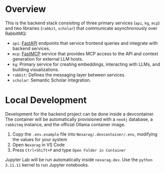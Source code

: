 # Overview
This is the backend stack consisting of three primary services (`api`, `kg`, `mcp`) and two libraries (`rabbit`, `scholar`) that communicate asynchronously over RabbitMQ:
- `api`: [FastAPI](https://github.com/fastapi/fastapi) endpoints that service frontend queries and integrate with backend services.
- `mcp`: [FastMCP](https://github.com/modelcontextprotocol/python-sdk) service that provides MCP access to the API and context generation for external LLM hosts.
- `kg`: Primary service for creating embeddings, interacting with LLMs, and building visualizations.
- `rabbit`: Defines the messaging layer between services.
- `scholar`: Semantic Scholar integration.

# Local Development
Development for the backend project can be done inside a devcontainer. The container will be automatically provisioned with a `neo4j` database, a `rabbitmq` instance, and the official Ollama container image. 

1. Copy the `.env.example` file into `Nexarag/.devcontainer/.env`, modifying the values for your system
2. Open `Nexarag` in VS Code
3. Press `Ctrl+Shift+P` and type `Open Folder in Container`

Jupyter Lab will be run automatically inside `nexarag.dev`. Use the `python 3.11.11` kernel to run Jupyter notebooks.

